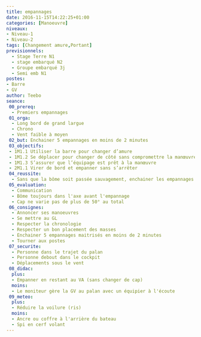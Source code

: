 ```yaml
---
title: empannages
date: 2016-11-15T14:22:25+01:00
categories: [Manoeuvre]
niveaux:
- Niveau-1
- Niveau-2
tags: [Changement amure,Portant]
previsionnels:
  - Stage Terre N1
  - stage embarqué N2
  - Groupe embarqué 3j
  - Semi emb N1
postes:
- Barre
- GV
author: Teebo
seance:
 00_prereq:
  - Premiers empannages
 01_orga:
  - Long bord de grand largue
  - Chrono
  - Vent faible à moyen
 02_but: Enchainer 5 empannages en moins de 2 minutes
 03_objectifs:
 - 1M1.1 Utiliser la barre pour changer d’amure
 - 1M1.2 Se déplacer pour changer de côté sans compromettre la manœuvre
 - 1M1.3 S’assurer que l’équipage est prêt à la manœuvre
 - 2M1.1 Virer de bord et empanner sans s’arrêter
 04_reussite:
  - Sans que la bôme soit passée sauvagement, enchainer les empannages sans départ au lofe
 05_evaluation:
  - Communication
  - Bôme toujours dans l'axe avant l'empannage
  - Cap ne varie pas de plus de 50° au total
 06_consignes:
  - Annoncer ses manoeuvres
  - Se mettre au GL
  - Respecter la chronologie
  - Respecter un bon placement des masses
  - Enchainer 5 empannages maitrisés en moins de 2 minutes
  - Tourner aux postes
 07_securite:
  - Personne dans le trajet du palan
  - Personne debout dans le cockpit
  - Déplacements sous le vent
 08_didac:
  plus:
  - Empanner en restant au VA (sans changer de cap)
  moins:
  - Le moniteur gère la GV au palan avec un équipier à l'écoute
 09_meteo:
  plus:
  - Réduire la voilure (ris)
  moins:
  - Ancre ou coffre à l'arrière du bateau
  - Spi en cerf volant
---
```

